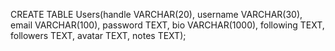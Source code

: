 CREATE TABLE Users(handle VARCHAR(20), username VARCHAR(30), email VARCHAR(100), password TEXT, bio VARCHAR(1000), following TEXT, followers TEXT, avatar TEXT, notes TEXT);